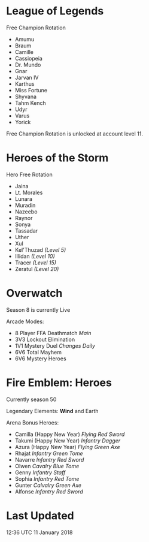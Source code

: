 # League of Legends

Free Champion Rotation

- Amumu
- Braum
- Camille
- Cassiopeia
- Dr. Mundo
- Gnar
- Jarvan IV
- Karthus
- Miss Fortune
- Shyvana
- Tahm Kench
- Udyr
- Varus
- Yorick

Free Champion Rotation is unlocked at account level 11.

# Heroes of the Storm

Hero Free Rotation

- Jaina
- Lt. Morales
- Lunara
- Muradin
- Nazeebo
- Raynor
- Sonya
- Tassadar
- Uther
- Xul
- Kel'Thuzad *(Level 5)*
- Illidan *(Level 10)*
- Tracer *(Level 15)*
- Zeratul *(Level 20)*

# Overwatch

Season 8 is currently Live

Arcade Modes:

- 8 Player FFA Deathmatch *Main*
- 3V3 Lockout Elimination
- 1V1 Mystery Duel *Changes Daily*
- 6V6 Total Mayhem
- 6V6 Mystery Heroes

# Fire Emblem: Heroes

Currently season 50

Legendary Elements: **Wind** and Earth

Arena Bonus Heroes:

- Camilla (Happy New Year) *Flying Red Sword*
- Takumi (Happy New Year) *Infantry Dagger*
- Azura (Happy New Year) *Flying Green Axe*
- Rhajat *Infantry Green Tome*
- Navarre *Infantry Red Sword*
- Olwen *Cavalry Blue Tome*
- Genny *Infantry Staff*
- Sophia *Infantry Red Tome*
- Gunter *Calvalry Green Axe*
- Alfonse *Infantry Red Sword*

# Last Updated

12:36 UTC 11 January 2018

